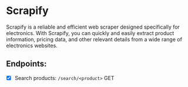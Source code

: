 # Scrapify

Scrapify is a reliable and efficient web scraper designed specifically for electronics. With Scrapify, you can quickly and easily extract product information, pricing data, and other relevant details from a wide range of electronics websites.

## Endpoints:

- [x] Search products: `/search/<product>` GET
